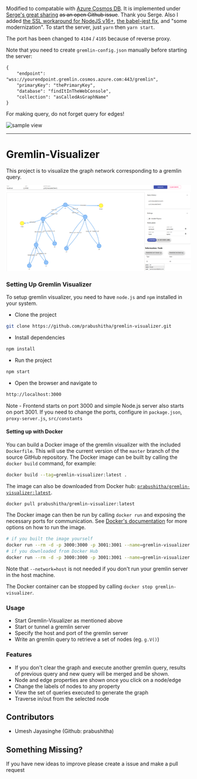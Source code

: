 Modified to compatable with [Azure Cosmos DB](https://learn.microsoft.com/en-us/azure/cosmos-db/gremlin/). It is implemented under [Serge's great sharing](https://github.com/prabushitha/gremlin-visualizer/issues/10) ~~as an open Github issue~~. Thank you Serge. Also I added [the SSL workaround for NodeJS v16+](https://stackoverflow.com/questions/69962209/what-is-openssl-legacy-provider-in-node-js-v17), [the babel-jest fix](https://stackoverflow.com/questions/56528222/npm-start-returns-error-there-might-be-a-problem-with-the-project-dependency), and "some modernization". To start the server, just `yarn` then `yarn start`.

The port has been changed to `4104` / `4105` because of reverse proxy.

Note that you need to create `gremlin-config.json` manually before starting the server:

```
{
    "endpoint": "wss://yourendpoint.gremlin.cosmos.azure.com:443/gremlin",
    "primaryKey": "thePrimaryKey",
    "database": "findItInTheWebConsole",
    "collection": "asCalledAsGraphName"
}
```

For making query, do not forget query for edges!

![sample view](public/sample.png)
____

# Gremlin-Visualizer
This project is to visualize the graph network corresponding to a gremlin query.

![alt text](https://raw.githubusercontent.com/prabushitha/Readme-Materials/master/Gremlin-Visualizer.png)

### Setting Up Gremlin Visualizer
To setup gremlin visualizer, you need to have `node.js` and `npm` installed in your system.

* Clone the project
```sh
git clone https://github.com/prabushitha/gremlin-visualizer.git
```
* Install dependencies
```sh
npm install
```
* Run the project
```sh
npm start
```
* Open the browser and navigate to
```sh
http://localhost:3000
```

Note - Frontend starts on port 3000 and simple Node.js server also starts on port 3001. If you need to change the ports, configure in `package.json`, `proxy-server.js`, `src/constants` 

#### Setting up with Docker

You can build a Docker image of the gremlin visualizer with the included `Dockerfile`.
This will use the current version of the `master` branch of the source GitHub repository.
The Docker image can be built by calling the `docker build` command, for example:

```sh
docker build --tag=gremlin-visualizer:latest .
```

The image can also be downloaded from Docker hub: [`prabushitha/gremlin-visualizer:latest`](https://hub.docker.com/r/prabushitha/gremlin-visualizer).

```sh
docker pull prabushitha/gremlin-visualizer:latest
```

The Docker image can then be run by calling `docker run` and exposing the necessary ports for communication. See [Docker's documentation](https://docs.docker.com/engine/reference/commandline/run/) for more options on how to run the image.

```sh
# if you built the image yourself
docker run --rm -d -p 3000:3000 -p 3001:3001 --name=gremlin-visualizer --network=host gremlin-visualizer:latest
# if you downloaded from Docker Hub
docker run --rm -d -p 3000:3000 -p 3001:3001 --name=gremlin-visualizer --network=host prabushitha/gremlin-visualizer:latest
```
Note that `--network=host` is not needed if you don't run your gremlin server in the host machine. 

The Docker container can be stopped by calling `docker stop gremlin-visualizer`.

### Usage
* Start Gremlin-Visualizer as mentioned above
* Start or tunnel a gremlin server
* Specify the host and port of the gremlin server
* Write an gremlin query to retrieve a set of nodes (eg. `g.V()`)

### Features
* If you don't clear the graph and execute another gremlin query, results of previous query and new query will be merged and be shown.
* Node and edge properties are shown once you click on a node/edge
* Change the labels of nodes to any property
* View the set of queries executed to generate the graph
* Traverse in/out from the selected node

### 
## Contributors
* Umesh Jayasinghe (Github: prabushitha)

## Something Missing?

If you have new ideas to improve please create a issue and make a pull request
